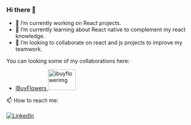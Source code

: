 ### Hi there 👋

- 🔭 I’m currently working on React projects.
- 🌱 I’m currently learning about React native to complement my react knowledge.
- 👯 I’m looking to collaborate on react and js projects to improve my teamwork.

You can looking some of my collaborations here:

-  <a href="https://app.ibuyflowers.com/"> IBuyFlowers </a> <img src="https://sbxcloud.com/www/ibuyflowers/images/logo_background_white.png" width="72" height="54" alt="ibuyflowerimg" />


📫 How to reach me: <br /><br />
<a href="https://www.linkedin.com/in/martin-jose-zuleta-mejia-51601b177/"><img src="https://img.shields.io/badge/LinkedIn--_.svg?style=social&logo=linkedin" alt="LinkedIn"></a>
<!--
**mzuleta4/mzuleta4** is a ✨ _special_ ✨ repository because its `README.md` (this file) appears on your GitHub profile.

Here are some ideas to get you started:


- 🤔 I’m looking for help with ...
- 💬 Ask me about ...
-  ...
- 😄 Pronouns: ...
- ⚡ Fun fact: ...
-->
